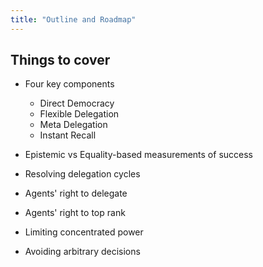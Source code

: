 ```yaml
---
title: "Outline and Roadmap"
---
```


## Things to cover
- Four key components
  - Direct Democracy
  - Flexible Delegation
  - Meta Delegation
  - Instant Recall

- Epistemic vs Equality-based measurements of success
- Resolving delegation cycles
- Agents' right to delegate
- Agents' right to top rank
- Limiting concentrated power
- Avoiding arbitrary decisions

